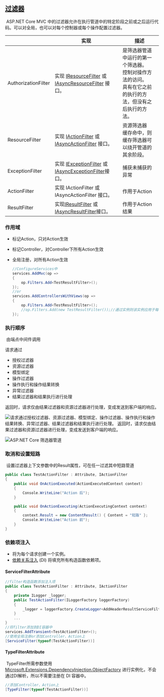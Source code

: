 ## [过滤器](https://docs.microsoft.com/zh-cn/aspnet/core/mvc/controllers/filters)

​	ASP.NET Core MVC 中的过滤器允许在执行管道中的特定阶段之前或之后运行代码。可以对全局，也可以对每个控制器或每个操作配置过滤器。

|                     | 实现                                                         | 描述                                                         |
| ------------------- | ------------------------------------------------------------ | ------------------------------------------------------------ |
| AuthorizationFilter | 实现 [IResourceFilter](https://docs.microsoft.com/zh-cn/dotnet/api/microsoft.aspnetcore.mvc.filters.iresourcefilter) 或 [IAsyncResourceFilter](https://docs.microsoft.com/zh-cn/dotnet/api/microsoft.aspnetcore.mvc.filters.iasyncresourcefilter) 接口。 | 是筛选器管道中运行的第一个筛选器。<br />控制对操作方法的访问。<br />具有在它之前的执行的方法，但没有之后执行的方法。 |
| ResourceFilter      | 实现 [IActionFilter](https://docs.microsoft.com/zh-cn/dotnet/api/microsoft.aspnetcore.mvc.filters.iactionfilter) 或 [IAsyncActionFilter](https://docs.microsoft.com/zh-cn/dotnet/api/microsoft.aspnetcore.mvc.filters.iasyncactionfilter) 接口。 | 资源筛选器<br />缓存命中，则缓存筛选器可以绕开管道的其余阶段。 |
| ExceptionFilter     | 实现 [IExceptionFilter](https://docs.microsoft.com/zh-cn/dotnet/api/microsoft.aspnetcore.mvc.filters.iexceptionfilter) 或 [IAsyncExceptionFilter](https://docs.microsoft.com/zh-cn/dotnet/api/microsoft.aspnetcore.mvc.filters.iasyncexceptionfilter)接口。 | 捕获未捕获的异常                                             |
| ActionFilter        | 实现 IActionFilter 或 IAsyncActionFilter 接口。              | 作用于Action                                                 |
| ResultFilter        | 实现[IResultFilter](https://docs.microsoft.com/zh-cn/dotnet/api/microsoft.aspnetcore.mvc.filters.iresultfilter) 或 [IAsyncResultFilter](https://docs.microsoft.com/zh-cn/dotnet/api/microsoft.aspnetcore.mvc.filters.iasyncresultfilter)接口。 | 作用于Action结果                                             |

### 作用域

- 标记Action，只对Action生效

- 标记Controller，对Controller下所有Action生效

- 全局注册，对所有Action生效

  ```c#
  //ConfigureServices中
  services.AddMvc(op =>
  {
      op.Filters.Add<TestResultFilter>();
  });
  //or
  services.AddControllersWithViews(op =>
  {
      op.Filters.Add<TestResultFilter>();
      //op.Filters.Add(new TestResultFilter());//通过实例则该实例应用于每一个请求
  });
  ```

### 执行顺序

​	由端点中间件调用

请求通过

- 授权过滤器
- 资源过滤器
- 模型绑定
- 操作过滤器
- 操作执行和操作结果转换
- 异常过滤器
- 结果过滤器和结果执行进行处理 

返回时，请求仅由结果过滤器和资源过滤器进行处理，变成发送到客户端的响应。

![请求通过授权过滤器、资源过滤器、模型绑定、操作过滤器、操作执行和操作结果转换、异常过滤器、结果过滤器和结果执行进行处理。 返回时，请求仅由结果过滤器和资源过滤器进行处理，变成发送到客户端的响应。](https://docs.microsoft.com/zh-cn/aspnet/core/mvc/controllers/filters/_static/filter-pipeline-2.png?view=aspnetcore-5.0)

![ASP.NET Core 筛选器管道](https://docs.microsoft.com/zh-cn/aspnet/core/fundamentals/middleware/index/_static/mvc-endpoint.svg?view=aspnetcore-5.0)

### 取消和设置短路

​	设置过滤器上下文参数中的Result属性，可在任一过滤其中短路管道

```c#
public class TestActionFilter : Attribute, IActionFilter
{
    public void OnActionExecuted(ActionExecutedContext context)
    {
        Console.WriteLine("Action 后");
    }

    public void OnActionExecuting(ActionExecutingContext context)
    {
        context.Result = new ContentResult() { Content = "短路" };
        Console.WriteLine("Action 前");
    }
}
```

### 依赖项注入

- 将为每个请求创建一个实例。
- [依赖关系注入](https://docs.microsoft.com/zh-cn/aspnet/core/fundamentals/dependency-injection?view=aspnetcore-5.0) (DI) 将填充所有构造函数依赖项。

#### ServiceFilterAttribute

```c#
//filter构造函数添加注入项
public class TestActionFilter : Attribute, IActionFilter
{
    private ILogger _logger;
    public TestActionFilter(ILoggerFactory loggerFactory)
    {
        _logger = loggerFactory.CreateLogger<AddHeaderResultServiceFilter>();
    }
    ...
}
//将filter添加到DI容器中
services.AddTransient<TestActionFilter>();
//使用全局注册or添加Controller、Action上
[ServiceFilter(typeof(TestActionFilter))]
```

#### TypeFilterAttribute

​	TypeFilter所需参数使用[Microsoft.Extensions.DependencyInjection.ObjectFactory](https://docs.microsoft.com/zh-cn/dotnet/api/microsoft.extensions.dependencyinjection.objectfactory) 进行实例化，不会通过DI解析，所以不需要注册在 DI 容器中。

```c#
//添加Controller、Action上
[TypeFilter(typeof(TestActionFilter))]
```

